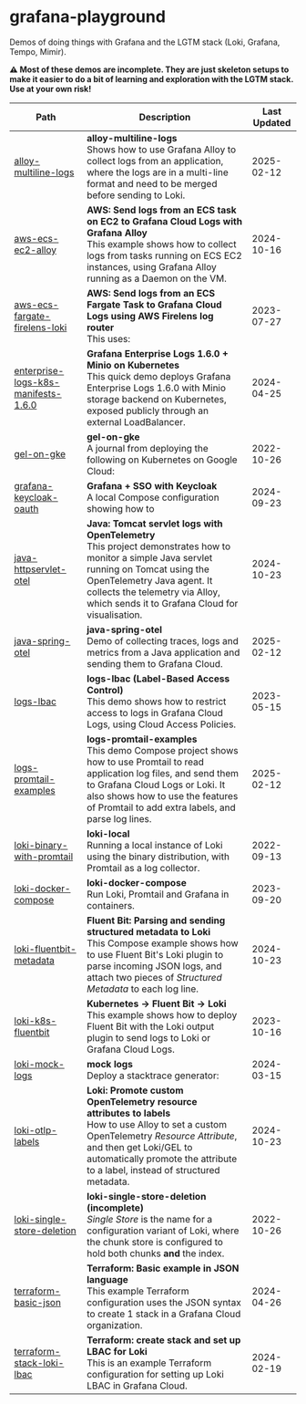 # grafana-playground

Demos of doing things with Grafana and the LGTM stack (Loki, Grafana, Tempo, Mimir).

**⚠ Most of these demos are incomplete. They are just skeleton setups to make it easier to do a bit of learning and exploration with the LGTM stack. Use at your own risk!**

<!-- BEGIN_LIST -->
| Path | Description | Last Updated |
|------|-------------|--------------|
| [alloy-multiline-logs](alloy-multiline-logs/README.md) | **alloy-multiline-logs**<br>Shows how to use Grafana Alloy to collect logs from an application, where the logs are in a multi-line format and need to be merged before sending to Loki. | 2025-02-12 |
| [aws-ecs-ec2-alloy](aws-ecs-ec2-alloy/README.md) | **AWS: Send logs from an ECS task on EC2 to Grafana Cloud Logs with Grafana Alloy**<br>This example shows how to collect logs from tasks running on ECS EC2 instances, using Grafana Alloy running as a Daemon on the VM. | 2024-10-16 |
| [aws-ecs-fargate-firelens-loki](aws-ecs-fargate-firelens-loki/README.md) | **AWS: Send logs from an ECS Fargate Task to Grafana Cloud Logs using AWS Firelens log router**<br>This uses: | 2023-07-27 |
| [enterprise-logs-k8s-manifests-1.6.0](enterprise-logs-k8s-manifests-1.6.0/README.md) | **Grafana Enterprise Logs 1.6.0 + Minio on Kubernetes**<br>This quick demo deploys Grafana Enterprise Logs 1.6.0 with Minio storage backend on Kubernetes, exposed publicly through an external LoadBalancer. | 2024-04-25 |
| [gel-on-gke](gel-on-gke/README.md) | **gel-on-gke**<br>A journal from deploying the following on Kubernetes on Google Cloud: | 2022-10-26 |
| [grafana-keycloak-oauth](grafana-keycloak-oauth/README.md) | **Grafana + SSO with Keycloak**<br>A local Compose configuration showing how to | 2024-09-23 |
| [java-httpservlet-otel](java-httpservlet-otel/README.md) | **Java: Tomcat servlet logs with OpenTelemetry**<br>This project demonstrates how to monitor a simple Java servlet running on Tomcat using the OpenTelemetry Java agent. It collects the telemetry via Alloy, which sends it to Grafana Cloud for visualisation. | 2024-10-23 |
| [java-spring-otel](java-spring-otel/README.md) | **java-spring-otel**<br>Demo of collecting traces, logs and metrics from a Java application and sending them to Grafana Cloud. | 2025-02-12 |
| [logs-lbac](logs-lbac/README.md) | **logs-lbac (Label-Based Access Control)**<br>This demo shows how to restrict access to logs in Grafana Cloud Logs, using Cloud Access Policies. | 2023-05-15 |
| [logs-promtail-examples](logs-promtail-examples/README.md) | **logs-promtail-examples**<br>This demo Compose project shows how to use Promtail to read application log files, and send them to Grafana Cloud Logs or Loki. It also shows how to use the features of Promtail to add extra labels, and parse log lines. | 2025-02-12 |
| [loki-binary-with-promtail](loki-binary-with-promtail/README.md) | **loki-local**<br>Running a local instance of Loki using the binary distribution, with Promtail as a log collector. | 2022-09-13 |
| [loki-docker-compose](loki-docker-compose/README.md) | **loki-docker-compose**<br>Run Loki, Promtail and Grafana in containers. | 2023-09-20 |
| [loki-fluentbit-metadata](loki-fluentbit-metadata/README.md) | **Fluent Bit: Parsing and sending structured metadata to Loki**<br>This Compose example shows how to use Fluent Bit's Loki plugin to parse incoming JSON logs, and attach two pieces of _Structured Metadata_ to each log line. | 2024-10-23 |
| [loki-k8s-fluentbit](loki-k8s-fluentbit/README.md) | **Kubernetes -> Fluent Bit -> Loki**<br>This example shows how to deploy Fluent Bit with the Loki output plugin to send logs to Loki or Grafana Cloud Logs. | 2023-10-16 |
| [loki-mock-logs](loki-mock-logs/README.md) | **mock logs**<br>Deploy a stacktrace generator: | 2024-03-15 |
| [loki-otlp-labels](loki-otlp-labels/README.md) | **Loki: Promote custom OpenTelemetry resource attributes to labels**<br>How to use Alloy to set a custom OpenTelemetry _Resource Attribute_, and then get Loki/GEL to automatically promote the attribute to a label, instead of structured metadata. | 2024-10-23 |
| [loki-single-store-deletion](loki-single-store-deletion/README.md) | **loki-single-store-deletion (incomplete)**<br>_Single Store_ is the name for a configuration variant of Loki, where the chunk store is configured to hold both chunks **and** the index. | 2022-10-26 |
| [terraform-basic-json](terraform-basic-json/README.md) | **Terraform: Basic example in JSON language**<br>This example Terraform configuration uses the JSON syntax to create 1 stack in a Grafana Cloud organization. | 2024-04-26 |
| [terraform-stack-loki-lbac](terraform-stack-loki-lbac/README.md) | **Terraform: create stack and set up LBAC for Loki**<br>This is an example Terraform configuration for setting up Loki LBAC in Grafana Cloud. | 2024-02-19 |
<!-- END_LIST -->
